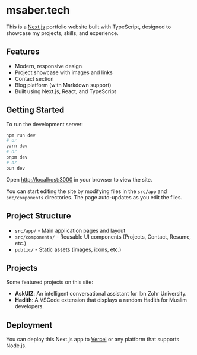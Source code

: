 # msaber.tech

This is a [Next.js](https://nextjs.org) portfolio website built with TypeScript, designed to showcase my projects, skills, and experience.

## Features

- Modern, responsive design
- Project showcase with images and links
- Contact section
- Blog platform (with Markdown support)
- Built using Next.js, React, and TypeScript

## Getting Started

To run the development server:

```bash
npm run dev
# or
yarn dev
# or
pnpm dev
# or
bun dev
```

Open [http://localhost:3000](http://localhost:3000) in your browser to view the site.

You can start editing the site by modifying files in the `src/app` and `src/components` directories. The page auto-updates as you edit the files.

## Project Structure

- `src/app/` - Main application pages and layout
- `src/components/` - Reusable UI components (Projects, Contact, Resume, etc.)
- `public/` - Static assets (images, icons, etc.)

## Projects

Some featured projects on this site:

- **AskUIZ**: An intelligent conversational assistant for Ibn Zohr University.
- **Hadith**: A VSCode extension that displays a random Hadith for Muslim developers.

## Deployment

You can deploy this Next.js app to [Vercel](https://vercel.com/) or any platform that supports Node.js.
